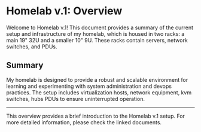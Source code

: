 # Homelab v.1: Overview

Welcome to Homelab v.1! This document provides a summary of the current setup and infrastructure of my homelab, which is housed in two racks: a main 19" 32U and a smaller 10" 9U. These racks contain servers, network switches, and PDUs.

## Summary

My homelab is designed to provide a robust and scalable environment for learning and experimenting with system administration and devops practices. The setup includes virtualization hosts, network equipment, kvm switches, hubs PDUs to ensure uninterrupted operation.

----

This overview provides a brief introduction to the Homelab v.1 setup. For more detailed information, please check the linked documents.

